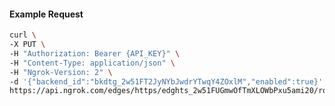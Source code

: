 <!-- Code generated for API Clients. DO NOT EDIT. -->
#### Example Request
```bash
curl \
-X PUT \
-H "Authorization: Bearer {API_KEY}" \
-H "Content-Type: application/json" \
-H "Ngrok-Version: 2" \
-d '{"backend_id":"bkdtg_2w51FT2JyNYbJwdrYTwqY4ZOxlM","enabled":true}' \
https://api.ngrok.com/edges/https/edghts_2w51FUGmwOfTmXLOWbPxu5ami20/routes/edghtsrt_2w51FPvajsbqzE8bmfwmJ3zyv4x/backend

